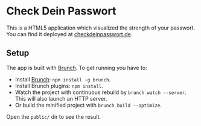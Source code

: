 # Check Dein Passwort

This is a HTML5 application which visualized the strength of your passwort. You can find it deployed at [checkdeinpasswort.de](http://checkdeinpasswort.de).

## Setup

The app is built with [Brunch](http://brunch.io). To get running you have to:

* Install [Brunch](http://brunch.io): `npm install -g brunch`.
* Install Brunch plugins: `npm install`.
* Watch the project with continuous rebuild by
`brunch watch --server`. This will also launch an HTTP server.
* Or build the minified project with `brunch build --optimize`.

Open the `public/` dir to see the result.
